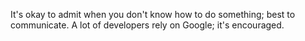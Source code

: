 It's okay to admit when you don't know how to do something; best to communicate.
A lot of developers rely on Google; it's encouraged.
